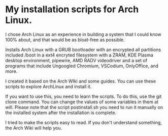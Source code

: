 # My installation scripts for Arch Linux.
I chose Arch Linux as an experience in building a system that I could know 100% about, and that would be as bloat-free as possible.

Installs Arch Linux with a GRUB bootloader with an encrypted all partitions included /boot in a ext4 encryted filesystem with a ZRAM, KDE Plasma desktop environment, pipewire, AMD RADV videodriver and a set of programs that include Ungoogled Chromium, VSCodium, OnlyOffice, and more.

I created it based on the Arch WIki and some guides. You can use these scripts to explore ArchLinux and install it.

If you want to use this, you need to learn the scripts. To do this, use the git clone command. You can change the values of some variables in them at will. Please note that the script postinstall.sh you need to run it manually on the installed system after the installation is complete.

I tried to make the scripts easy to read. If you don't understand something, the Arch Wiki will help you.